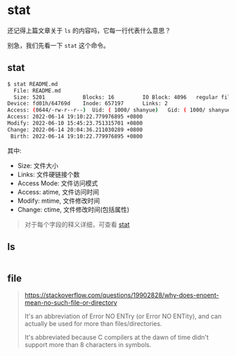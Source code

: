 # stat

还记得上篇文章关于 `ls` 的内容吗，它每一行代表什么意思？

别急，我们先看一下 `stat` 这个命令。

## stat

``` bash
$ stat README.md
  File: README.md
  Size: 5201            Blocks: 16         IO Block: 4096   regular file
Device: fd01h/64769d    Inode: 657197      Links: 2
Access: (0644/-rw-r--r--)  Uid: ( 1000/ shanyue)   Gid: ( 1000/ shanyue)
Access: 2022-06-14 19:10:22.779976895 +0800
Modify: 2022-06-10 15:45:23.751315701 +0800
Change: 2022-06-14 20:04:36.211030289 +0800
 Birth: 2022-06-14 19:10:22.779976895 +0800
```

其中:

+ Size: 文件大小
+ Links: 文件硬链接个数
+ Access Mode: 文件访问模式
+ Access: atime, 文件访问时间
+ Modify: mtime, 文件修改时间
+ Change: ctime, 文件修改时间(包括属性)

> 对于每个字段的释义详细，可查看 [stat](https://www.man7.org/linux/man-pages/man2/stat.2.html#DESCRIPTION)

## ls

``` bash

```

## file

> https://stackoverflow.com/questions/19902828/why-does-enoent-mean-no-such-file-or-directory
>
> It's an abbreviation of Error NO ENTry (or Error NO ENTity), and can actually be used for more than files/directories.
>
> It's abbreviated because C compilers at the dawn of time didn't support more than 8 characters in symbols.
